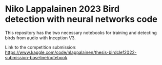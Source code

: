 # Niko Lappalainen 2023 Bird detection with neural networks code

This repository has the two necessary notebooks for training and detecting birds from audio with Inception V3.

Link to the competition submission:
https://www.kaggle.com/code/nlappalainen/thesis-birdclef2022-submission-baseline/notebook

